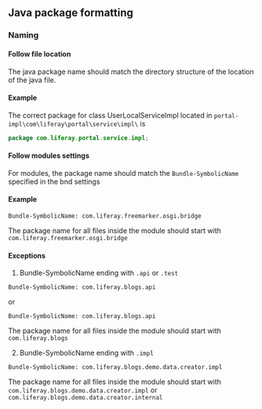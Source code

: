 ## Java package formatting

### Naming

#### Follow file location
The java package name should match the directory structure of the location of
the java file.

#### Example

The correct package for class UserLocalServiceImpl located in
```portal-impl\com\liferay\portal\service\impl\``` is

```java
package com.liferay.portal.service.impl;
```

#### Follow modules settings
For modules, the package name should match the ```Bundle-SymbolicName```
specified in the bnd settings

#### Example

```
Bundle-SymbolicName: com.liferay.freemarker.osgi.bridge
```
The package name for all files inside the module should start with
```com.liferay.freemarker.osgi.bridge```

#### Exceptions

1. Bundle-SymbolicName ending with ```.api``` or ```.test```

```
Bundle-SymbolicName: com.liferay.blogs.api
```
or
```
Bundle-SymbolicName: com.liferay.blogs.api
```

The package name for all files inside the module should start with
```com.liferay.blogs```

2. Bundle-SymbolicName ending with ```.impl```

```
Bundle-SymbolicName: com.liferay.blogs.demo.data.creator.impl
```

The package name for all files inside the module should start with
```com.liferay.blogs.demo.data.creator.impl``` or
```com.liferay.blogs.demo.data.creator.internal```